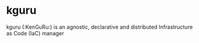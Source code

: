 # kguru
kguru (:KenGuRu:) is an agnostic, declarative and distributed Infrastructure as Code (IaC) manager
